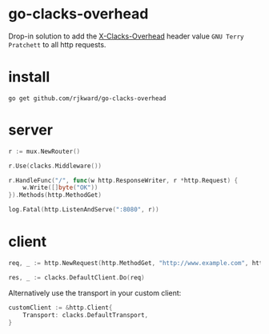 # go-clacks-overhead

Drop-in solution to add the [X-Clacks-Overhead](http://www.gnuterrypratchett.com/) header value `GNU Terry Pratchett` to all http requests.

# install

```
go get github.com/rjkward/go-clacks-overhead
```

# server

```Go
r := mux.NewRouter()

r.Use(clacks.Middleware())

r.HandleFunc("/", func(w http.ResponseWriter, r *http.Request) {
    w.Write([]byte("OK"))
}).Methods(http.MethodGet)

log.Fatal(http.ListenAndServe(":8080", r))
```

# client

```Go
req, _ := http.NewRequest(http.MethodGet, "http://www.example.com", http.NoBody)

res, _ := clacks.DefaultClient.Do(req)
```

Alternatively use the transport in your custom client:

```Go
customClient := &http.Client{
    Transport: clacks.DefaultTransport,
}
```
